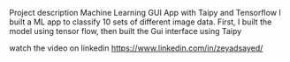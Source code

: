 Project description
Machine Learning GUI App with Taipy and Tensorflow
I built a ML app to classify 10 sets of different image data. First, I built the model using tensor flow, then built the Gui interface using Taipy

watch the video on linkedin https://www.linkedin.com/in/zeyadsayed/
